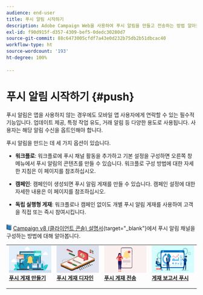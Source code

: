 ```yaml
---
audience: end-user
title: 푸시 알림 시작하기
description: Adobe Campaign Web을 사용하여 푸시 알림을 만들고 전송하는 방법 알아보기
exl-id: f90d915f-d357-4309-bef5-0dedc30280d7
source-git-commit: 88c6473005cfdf7a43e0d232b75db2b51dbcac40
workflow-type: ht
source-wordcount: '193'
ht-degree: 100%

---
```


# 푸시 알림 시작하기 {#push}

푸시 알림은 앱을 사용하지 않는 경우에도 모바일 앱 사용자에게 연락할 수 있는 필수적 기능입니다. 업데이트 제공, 특정 작업 유도, 거래 알림 등 다양한 용도로 사용됩니다. 사용자는 해당 알림 수신을 옵트인해야 합니다.

푸시 알림을 만드는 데 세 가지 옵션이 있습니다.

* **워크플로**: 워크플로에 푸시 채널 활동을 추가하고 기본 설정을 구성하면 오른쪽 창 메뉴에서 푸시 알림의 콘텐츠를 만들 수 있습니다. 워크플로 구성 방법에 대한 자세한 지침은 이 페이지를 참조하십시오.

* **캠페인**: 캠페인이 생성되면 푸시 알림 게재를 만들 수 있습니다. 캠페인 설정에 대한 자세한 내용은 이 페이지를 참조하십시오.

* **독립 실행형 게재**: 워크플로나 캠페인 없이도 개별 푸시 알림 게재를 사용하여 고객을 직접 또는 즉시 참여시킵니다.

![](../assets/do-not-localize/book.png) [Campaign v8 (클라이언트 콘솔) 설명서](https://experienceleague.adobe.com/docs/campaign/campaign-v8/campaigns/send/push.html){target="_blank"}에서 푸시 알림 채널을 구성하는 방법에 대해 알아봅니다.

<table style="table-layout:fixed"><tr style="border: 0;">
<td>
<a href="create-push.md">
<img alt="리드" src="assets/do-not-localize/push_create.jpeg">
</a>
<div><a href="create-push.md"><strong>푸시 게재 만들기</strong>
</div>
<p>
</td>
<td>
<a href="content-push.md">
<img alt="저빈도" src="assets/do-not-localize/push_design.jpeg">
</a>
<div>
<a href="content-push.md"><strong>푸시 게재 디자인<strong></strong></a>
</div>
<p></td>
<td>
<a href="send-push.md">
<img alt="유효성 검사" src="assets/do-not-localize/push_send.jpeg">
</a>
<div>
<a href="send-push.md"><strong>푸시 게재 전송</strong></a>
</div>
<p>
</td>
<td>
<a href="send-push.md">
<img alt="유효성 검사" src="assets/do-not-localize/push_report.jpeg">
</a>
<div>
<a href="send-push.md"><strong>게재 보고서 푸시</strong></a>
</div>
<p>
</td>
</tr></table>
